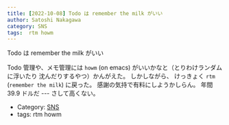 ```yaml
---
title: [2022-10-08] Todo は remember the milk がいい
author: Satoshi Nakagawa
category: SNS
tags:  rtm howm
---
```


Todo は remember the milk がいい

 Todo 管理や、メモ管理には
`howm` (on emacs) がいいかなと（とりわけランダムに浮いたり
沈んだりするやつ）かんがえた。
しかしながら、
けっきょく `rtm` (`remember the milk`) に戻った。
感謝の気持で有料にしようかしらん。
年間 39.9 ドルだ ---
さして高くない。

- Category: [SNS](https://merapano.github.io/categories.html#SNS)
- tags:  rtm howm

